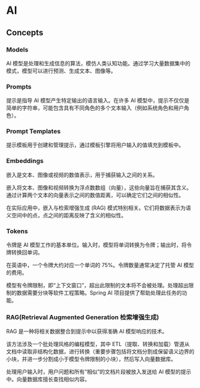 # AI

## Concepts

### Models

AI 模型是处理和生成信息的算法，模仿人类认知功能。通过学习大量数据集中的模式，模型可以进行预测、生成文本、图像等。

### Prompts

提示是指导 AI 模型产生特定输出的语言输入。在许多 AI 模型中，提示不仅仅是简单的字符串，可能包含具有不同角色的多个文本输入（例如系统角色和用户角色）。


### Prompt Templates

提示模板用于创建和管理提示，通过模板引擎将用户输入的值填充到模板中。

### Embeddings

嵌入是文本、图像或视频的数值表示，用于捕获输入之间的关系。

嵌入将文本、图像和视频转换为浮点数数组（向量），这些向量旨在捕获其含义。通过计算两个文本的向量表示之间的数值距离，可以确定它们之间的相似性。

在实际应用中，嵌入与检索增强生成 (RAG) 模式特别相关。它们将数据表示为语义空间中的点，点之间的距离反映了含义的相似性。

### Tokens

令牌是 AI 模型工作的基本单位。输入时，模型将单词转换为令牌；输出时，将令牌转换回单词。

在英语中，一个令牌大约对应一个单词的 75%。令牌数量通常决定了托管 AI 模型的费用。

模型有令牌限制，即“上下文窗口”，超出此限制的文本将不会被处理。处理超出限制的数据需要分块等软件工程策略。Spring AI 项目提供了帮助处理此任务的功能。


### RAG(Retrieval Augmented Generation 检索增强生成)

RAG 是一种将相关数据整合到提示中以获得准确 AI 模型响应的技术。

该方法涉及一个批处理风格的编程模型，其中 ETL（提取、转换和加载）管道从文档中读取非结构化数据，进行转换（重要步骤包括将文档分割成保留语义边界的小块，并进一步分割成小于模型令牌限制的小块），然后写入向量数据库。

处理用户输入时，用户问题和所有“相似”的文档片段被放入发送给 AI 模型的提示中。向量数据库擅长查找相似内容。